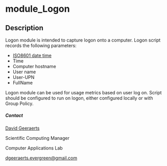 # module_Logon

## Description
Logon module is intended to capture logon onto a computer.
Logon script records the following parameters:
* [ISO8601 date time](https://en.wikipedia.org/wiki/ISO_8601)
* Time
* Computer hostname
* User name
* User-UPN
* FullName

Logon module can be used for usage metrics based on user log on.
Script should be configured to run on logon, either configured locally
or with Group Policy.

##### Contact
[David Geeraerts](https://helpwiki.evergreen.edu/wiki/index.php/User:Geeraerd)

Scientific Computing Manager

Computer Applications Lab

dgeeraerts.evergreen@gmail.com
